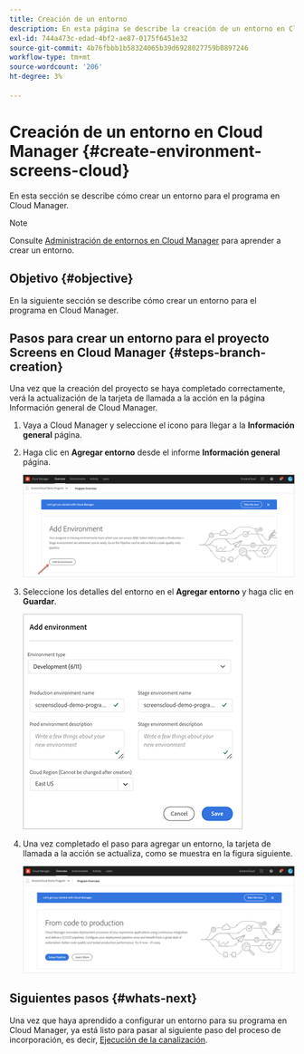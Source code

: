 ```yaml
---
title: Creación de un entorno
description: En esta página se describe la creación de un entorno en Cloud Manager para Screens as a Cloud Service.
exl-id: 744a473c-edad-4bf2-ae87-0175f6451e32
source-git-commit: 4b76fbbb1b58324065b39d6928027759b0897246
workflow-type: tm+mt
source-wordcount: '206'
ht-degree: 3%

---
```


# Creación de un entorno en Cloud Manager {#create-environment-screens-cloud}

En esta sección se describe cómo crear un entorno para el programa en Cloud Manager.

>[!NOTE]
>Consulte [Administración de entornos en Cloud Manager](https://experienceleague.adobe.com/docs/experience-manager-cloud-service/implementing/using-cloud-manager/manage-environments.html?lang=en) para aprender a crear un entorno.

## Objetivo {#objective}

En la siguiente sección se describe cómo crear un entorno para el programa en Cloud Manager.

## Pasos para crear un entorno para el proyecto Screens en Cloud Manager {#steps-branch-creation}

Una vez que la creación del proyecto se haya completado correctamente, verá la actualización de la tarjeta de llamada a la acción en la página Información general de Cloud Manager.

1. Vaya a Cloud Manager y seleccione el icono para llegar a la **Información general** página.

1. Haga clic en **Agregar entorno** desde el informe **Información general** página.

   ![image](/help/screens-cloud/assets/onboarding/add-environ1.png)

1. Seleccione los detalles del entorno en el **Agregar entorno** y haga clic en **Guardar**.

   ![image](/help/screens-cloud/assets/onboarding/add-environ2.png)

1. Una vez completado el paso para agregar un entorno, la tarjeta de llamada a la acción se actualiza, como se muestra en la figura siguiente.

   ![image](/help/screens-cloud/assets/onboarding/add-environ3a.png)

## Siguientes pasos {#whats-next}

Una vez que haya aprendido a configurar un entorno para su programa en Cloud Manager, ya está listo para pasar al siguiente paso del proceso de incorporación, es decir, [Ejecución de la canalización](/help/screens-cloud/onboarding-screens-cloud/running-a-pipeline.md).
